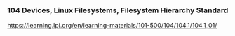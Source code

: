 ### 104 Devices, Linux Filesystems, Filesystem Hierarchy Standard

https://learning.lpi.org/en/learning-materials/101-500/104/104.1/104.1_01/
